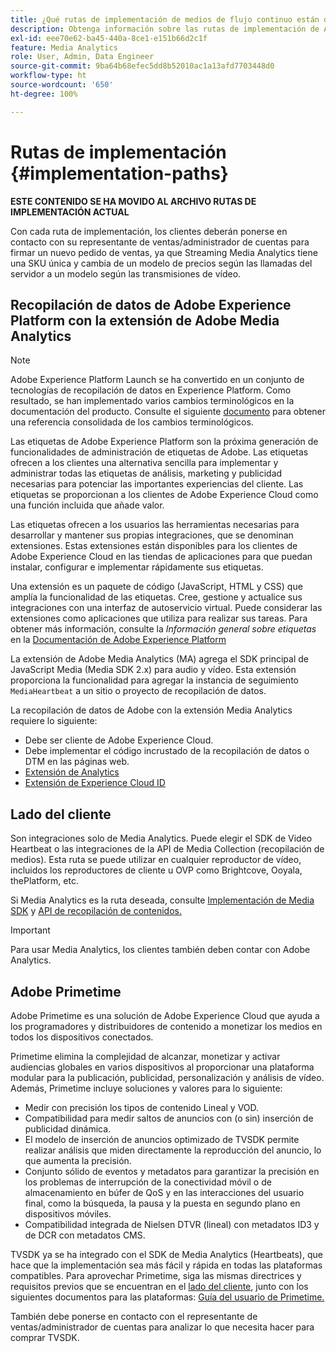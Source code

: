 ```yaml
---
title: ¿Qué rutas de implementación de medios de flujo continuo están disponibles?
description: Obtenga información sobre las rutas de implementación de Adobe Streaming Media, incluida la recopilación de datos de Adobe Experience Platform.
exl-id: eee70e62-ba45-440a-8ce1-e151b66d2c1f
feature: Media Analytics
role: User, Admin, Data Engineer
source-git-commit: 9ba64b68efec5dd8b52010ac1a13afd7703448d0
workflow-type: ht
source-wordcount: '650'
ht-degree: 100%

---
```


# Rutas de implementación {#implementation-paths}

**ESTE CONTENIDO SE HA MOVIDO AL ARCHIVO RUTAS DE IMPLEMENTACIÓN ACTUAL**

Con cada ruta de implementación, los clientes deberán ponerse en contacto con su representante de ventas/administrador de cuentas para firmar un nuevo pedido de ventas, ya que Streaming Media Analytics tiene una SKU única y cambia de un modelo de precios según las llamadas del servidor a un modelo según las transmisiones de vídeo.

## Recopilación de datos de Adobe Experience Platform con la extensión de Adobe Media Analytics

>[!NOTE]
>Adobe Experience Platform Launch se ha convertido en un conjunto de tecnologías de recopilación de datos en Experience Platform. Como resultado, se han implementado varios cambios terminológicos en la documentación del producto. Consulte el siguiente [documento](https://experienceleague.adobe.com/docs/experience-platform/tags/term-updates.html?lang=es) para obtener una referencia consolidada de los cambios terminológicos.


Las etiquetas de Adobe Experience Platform son la próxima generación de funcionalidades de administración de etiquetas de Adobe. Las etiquetas ofrecen a los clientes una alternativa sencilla para implementar y administrar todas las etiquetas de análisis, marketing y publicidad necesarias para potenciar las importantes experiencias del cliente. Las etiquetas se proporcionan a los clientes de Adobe Experience Cloud como una función incluida que añade valor.

Las etiquetas ofrecen a los usuarios las herramientas necesarias para desarrollar y mantener sus propias integraciones, que se denominan extensiones. Estas extensiones están disponibles para los clientes de Adobe Experience Cloud en las tiendas de aplicaciones para que puedan instalar, configurar e implementar rápidamente sus etiquetas.

Una extensión es un paquete de código (JavaScript, HTML y CSS) que amplía la funcionalidad de las etiquetas. Cree, gestione y actualice sus integraciones con una interfaz de autoservicio virtual. Puede considerar las extensiones como aplicaciones que utiliza para realizar sus tareas. Para obtener más información, consulte la *Información general sobre etiquetas* en la [Documentación de Adobe Experience Platform](https://experienceleague.adobe.com/docs/experience-platform/tags/home.html?lang=es)

La extensión de Adobe Media Analytics (MA) agrega el SDK principal de JavaScript Media (Media SDK 2.x) para audio y vídeo. Esta extensión proporciona la funcionalidad para agregar la instancia de seguimiento `MediaHeartbeat` a un sitio o proyecto de recopilación de datos.

La recopilación de datos de Adobe con la extensión Media Analytics requiere lo siguiente:
* Debe ser cliente de Adobe Experience Cloud.
* Debe implementar el código incrustado de la recopilación de datos o DTM en las páginas web.
* [Extensión de Analytics](https://experienceleague.adobe.com/docs/experience-platform/tags/extensions/adobe/analytics/overview.html?lang=es)
* [Extensión de Experience Cloud ID](https://experienceleague.adobe.com/docs/experience-platform/tags/extensions/adobe/id-service/overview.html?lang=es)


## Lado del cliente

Son integraciones solo de Media Analytics. Puede elegir el SDK de Video Heartbeat o las integraciones de la API de Media Collection (recopilación de medios). Esta ruta se puede utilizar en cualquier reproductor de vídeo, incluidos los reproductores de cliente u OVP como Brightcove, Ooyala, thePlatform, etc.

Si Media Analytics es la ruta deseada, consulte [Implementación de Media SDK](/help/legacy/setup/legacy-setup-overview.md) y [API de recopilación de contenidos.](/help/implementation/media-collection-api/mc-api-overview.md)

>[!IMPORTANT]
>Para usar Media Analytics, los clientes también deben contar con Adobe Analytics.

## Adobe Primetime

Adobe Primetime es una solución de Adobe Experience Cloud que ayuda a los programadores y distribuidores de contenido a monetizar los medios en todos los dispositivos conectados.

Primetime elimina la complejidad de alcanzar, monetizar y activar audiencias globales en varios dispositivos al proporcionar una plataforma modular para la publicación, publicidad, personalización y análisis de vídeo. Además, Primetime incluye soluciones y valores para lo siguiente:

* Medir con precisión los tipos de contenido Lineal y VOD.
* Compatibilidad para medir saltos de anuncios con (o sin) inserción de publicidad dinámica.
* El modelo de inserción de anuncios optimizado de TVSDK permite realizar análisis que miden directamente la reproducción del anuncio, lo que aumenta la precisión.
* Conjunto sólido de eventos y metadatos para garantizar la precisión en los problemas de interrupción de la conectividad móvil o de almacenamiento en búfer de QoS y en las interacciones del usuario final, como la búsqueda, la pausa y la puesta en segundo plano en dispositivos móviles.
* Compatibilidad integrada de Nielsen DTVR (lineal) con metadatos ID3 y de DCR con metadatos CMS.


TVSDK ya se ha integrado con el SDK de Media Analytics (Heartbeats), que hace que la implementación sea más fácil y rápida en todas las plataformas compatibles. Para aprovechar Primetime, siga las mismas directrices y requisitos previos que se encuentran en el [lado del cliente](/help/legacy/intro-to-ava/implementation-paths/client-side-path.md), junto con los siguientes documentos para las plataformas: [Guía del usuario de Primetime.](https://helpx.adobe.com/es/support/primetime.html)

También debe ponerse en contacto con el representante de ventas/administrador de cuentas para analizar lo que necesita hacer para comprar TVSDK.
